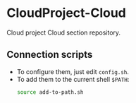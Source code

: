 # CloudProject-Cloud
Cloud project Cloud section repository.

## Connection scripts
- To configure them, just edit `config.sh`.
- To add them to the current shell `$PATH`:
	```bash
	source add-to-path.sh
	```
